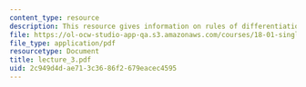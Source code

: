 ```yaml
---
content_type: resource
description: This resource gives information on rules of differentiation.
file: https://ol-ocw-studio-app-qa.s3.amazonaws.com/courses/18-01-single-variable-calculus-fall-2005/2c949d4dae713c3686f2679eacec4595_lecture_3.pdf
file_type: application/pdf
resourcetype: Document
title: lecture_3.pdf
uid: 2c949d4d-ae71-3c36-86f2-679eacec4595
---
```

